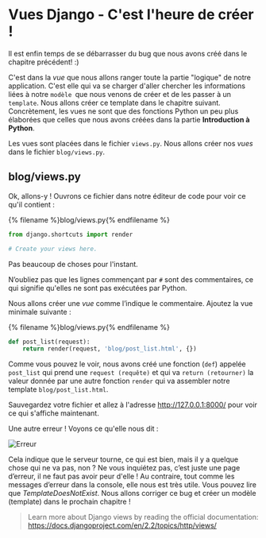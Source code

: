 # Vues Django - C'est l'heure de créer !

Il est enfin temps de se débarrasser du bug que nous avons créé dans le chapitre précédent! :)

C'est dans la *vue* que nous allons ranger toute la partie "logique" de notre application. C'est elle qui va se charger d'aller chercher les informations liées à notre `modèle `que nous venons de créer et de les passer à un `template`. Nous allons créer ce template dans le chapitre suivant. Concrètement, les vues ne sont que des fonctions Python un peu plus élaborées que celles que nous avons créées dans la partie **Introduction à Python**.

Les vues sont placées dans le fichier `views.py`. Nous allons créer nos *vues* dans le fichier `blog/views.py`.

## blog/views.py

Ok, allons-y ! Ouvrons ce fichier dans notre éditeur de code pour voir ce qu'il contient :

{% filename %}blog/views.py{% endfilename %}

```python
from django.shortcuts import render

# Create your views here.
```

Pas beaucoup de choses pour l'instant.

N’oubliez pas que les lignes commençant par `#` sont des commentaires, ce qui signifie qu'elles ne sont pas exécutées par Python.

Nous allons créer une *vue* comme l’indique le commentaire. Ajoutez la vue minimale suivante :

{% filename %}blog/views.py{% endfilename %}

```python
def post_list(request):
    return render(request, 'blog/post_list.html', {})
```

Comme vous pouvez le voir, nous avons créé une fonction (`def`) appelée `post_list` qui prend une `request (requête)` et qui va `return (retourner)` la valeur donnée par une autre fonction `render` qui va assembler notre template `blog/post_list.html`.

Sauvegardez votre fichier et allez à l'adresse http://127.0.0.1:8000/ pour voir ce qui s'affiche maintenant.

Une autre erreur ! Voyons ce qu'elle nous dit :

![Erreur](images/error.png)

Cela indique que le serveur tourne, ce qui est bien, mais il y a quelque chose qui ne va pas, non ? Ne vous inquiétez pas, c’est juste une page d’erreur, il ne faut pas avoir peur d'elle ! Au contraire, tout comme les messages d’erreur dans la console, elle nous est très utile. Vous pouvez lire que *TemplateDoesNotExist*. Nous allons corriger ce bug et créer un modèle (template) dans le prochain chapitre !

> Learn more about Django views by reading the official documentation: https://docs.djangoproject.com/en/2.2/topics/http/views/